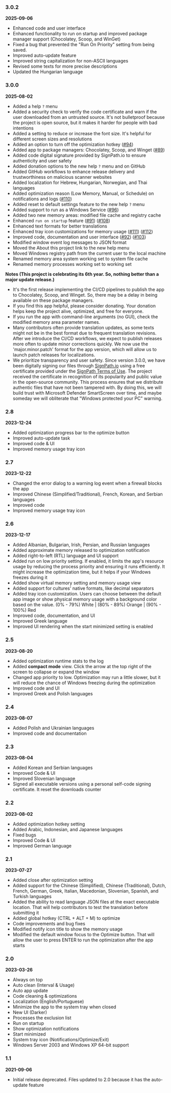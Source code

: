 ### 3.0.2

**2025-09-06**

- Enhanced code and user interface
- Enhanced functionality to run on startup and improved package manager support (Chocolatey, Scoop, and WinGet)
- Fixed a bug that prevented the "Run On Priority" setting from being saved.
- Improved auto-update feature
- Improved string capitalization for non-ASCII languages
- Revised some texts for more precise descriptions
- Updated the Hungarian language

### 3.0.0

**2025-08-02**

- Added a help `?` menu
- Added a security check to verify the code certificate and warn if the user downloaded from an untrusted source. It's not bulletproof because the project is open source, but it makes it harder for people with bad intentions
- Added a setting to reduce or increase the font size. It's helpful for different screen sizes and resolutions
- Added an option to turn off the optimization hotkey ([#94](https://github.com/IgorMundstein/WinMemoryCleaner/issues/94))
- Added app to package managers: Chocolatey, Scoop, and Winget ([#89](https://github.com/IgorMundstein/WinMemoryCleaner/issues/89))
- Added code digital signature provided by SignPath.io to ensure authenticity and user safety
- Added donation options to the new help `?` menu and on GitHub
- Added GitHub workflows to enhance release delivery and trustworthiness on malicious scanner websites
- Added localization for Hebrew, Hungarian, Norwegian, and Thai languages
- Added optimization reason (Low Memory, Manual, or Schedule) on notifications and logs ([#110](https://github.com/IgorMundstein/WinMemoryCleaner/issues/110))
- Added reset to default settings feature to the new help `?` menu
- Added support to run as a Windows Service ([#96](https://github.com/IgorMundstein/WinMemoryCleaner/issues/96))
- Added two new memory areas: modified file cache and registry cache
- Enhanced `run on startup` feature ([#91](https://github.com/IgorMundstein/WinMemoryCleaner/issues/91)) ([#108](https://github.com/IgorMundstein/WinMemoryCleaner/issues/108))
- Enhanced text formats for better translations
- Enhanced tray icon customizations for memory usage ([#111](https://github.com/IgorMundstein/WinMemoryCleaner/issues/111)) ([#112](https://github.com/IgorMundstein/WinMemoryCleaner/issues/112))
- Improved code, documentation and user interface ([#92](https://github.com/IgorMundstein/WinMemoryCleaner/issues/92)) ([#103](https://github.com/IgorMundstein/WinMemoryCleaner/issues/103))
- Modified window event log messages to JSON format
- Moved the About this project link to the new help menu
- Moved Windows registry path from the current user to the local machine
- Renamed memory area system working set to system file cache
- Renamed memory processes working set to working set

**Notes (This project is celebrating its 6th year. So, nothing better than a major update release.)**

- It's the first release implementing the CI/CD pipelines to publish the app to Chocolatey, Scoop, and Winget. So, there may be a delay in being available on these package managers.
- If you find this app helpful, please consider donating. Your donation helps keep the project alive, optimized, and free for everyone.
- If you run the app with command-line arguments (no GUI), check the modified memory area parameter names.
- Many contributors often provide translation updates, as some texts might not be in the best format due to frequent translation revisions. After we introduce the CI/CD workflows, we expect to publish releases more often to update minor corrections quickly. We now use the 'major.minor.patch' format for the app version, which will allow us to launch patch releases for localizations.
- We prioritize transparency and user safety. Since version 3.0.0, we have been digitally signing our files through [SignPath.io](https://about.signpath.io/product/open-source) using a free certificate provided under the [SignPath Terms of Use](https://signpath.org/terms). The project received the certificate in recognition of its popularity and public value in the open-source community. This process ensures that we distribute authentic files that have not been tampered with. By doing this, we will build trust with Microsoft Defender SmartScreen over time, and maybe someday we will obliterate that "Windows protected your PC" warning.

### 2.8

**2023-12-24**

- Added optimization progress bar to the optimize button
- Improved auto-update task
- Improved code & UI
- Improved memory usage tray icon

### 2.7

**2023-12-22**

- Changed the error dialog to a warning log event when a firewall blocks the app
- Improved Chinese (Simplified/Traditional), French, Korean, and Serbian languages
- Improved code
- Improved memory usage tray icon

### 2.6

**2023-12-17**

- Added Albanian, Bulgarian, Irish, Persian, and Russian languages
- Added approximate memory released to optimization notification
- Added right-to-left (RTL) language and UI support
- Added run on low priority setting. If enabled, it limits the app's resource usage by reducing the process priority and ensuring it runs efficiently. It might increase the optimization time, but it helps if your Windows freezes during it
- Added show virtual memory setting and memory usage view
- Added support for cultures' native formats, like decimal separators
- Added tray icon customization. Users can choose between the default app image or show physical memory usage with a background color based on the value. (0% - 79%) White | (80% - 89%) Orange | (90% - 100%) Red
- Improved code, documentation, and UI
- Improved Greek language
- Improved UI rendering when the start minimized setting is enabled

### 2.5

**2023-08-20**

- Added optimization runtime stats to the log
- Added **compact mode** view. Click the arrow at the top right of the screen to collapse or expand the window
- Changed app priority to low. Optimization may run a little slower, but it will reduce the chance of Windows freezing during the optimization
- Improved code and UI
- Improved Greek and Polish languages

### 2.4

**2023-08-07**

- Added Polish and Ukrainian languages
- Improved code and documentation

### 2.3

**2023-08-04**

- Added Korean and Serbian languages
- Improved Code & UI
- Improved Slovenian language
- Signed all executable versions using a personal self-code signing certificate. It reset the downloads counter

### 2.2

**2023-08-02**

- Added optimization hotkey setting
- Added Arabic, Indonesian, and Japanese languages
- Fixed bugs
- Improved Code & UI
- Improved German language

### 2.1

**2023-07-27**

- Added close after optimization setting
- Added support for the Chinese (Simplified), Chinese (Traditional), Dutch, French, German, Greek, Italian, Macedonian, Slovenian, Spanish, and Turkish languages
- Added the ability to read language JSON files at the exact executable location. That will help contributors to test the translation before submitting it
- Added global hotkey (CTRL + ALT + M) to optimize
- Code improvements and bug fixes
- Modified notify icon title to show the memory usage
- Modified the default window focus to the Optimize button. That will allow the user to press ENTER to run the optimization after the app starts

### 2.0

**2023-03-26**

-  Always on top
-  Auto clean (Interval & Usage)
-  Auto app update
-  Code cleaning & optimizations
-  Localization (English/Portuguese)
-  Minimize the app to the system tray when closed
-  New UI (Darker)
-  Processes the exclusion list
-  Run on startup
-  Show optimization notifications
-  Start minimized
-  System tray icon (Notifications/Optimize/Exit)
-  Windows Server 2003 and Windows XP 64-bit support

### 1.1

**2021-09-06**

* Initial release deprecated. Files updated to 2.0 because it has the auto-update feature
